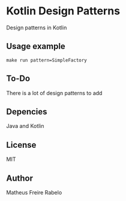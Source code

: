 # Kotlin Design Patterns
Design patterns in Kotlin

## Usage example
```
make run pattern=SimpleFactory
```

## To-Do
There is a lot of design patterns to add

## Depencies
Java and Kotlin 

## License
MIT

## Author
Matheus Freire Rabelo
